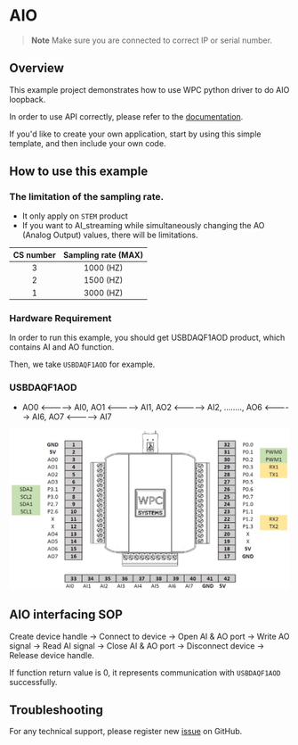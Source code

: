 # AIO
> **Note**
> Make sure you are connected to correct IP or serial number.

## Overview

This example project demonstrates how to use WPC python driver to do AIO loopback.

In order to use API correctly, please refer to the [documentation](https://wpc-systems-ltd.github.io/WPC_Python_driver_release/).

If you'd like to create your own application, start by using this simple template, and then include your own code.

## How to use this example

### The limitation of the sampling rate.

- It only apply on ``STEM`` product
- If you want to AI_streaming while simultaneously changing the AO (Analog Output) values, there will be limitations.

| CS number  | Sampling rate (MAX)|
|:----------:|:------------------:|
|   3        | 1000 (HZ)          |
|   2        | 1500 (HZ)          |
|   1        | 3000 (HZ)          |

### Hardware Requirement

In order to run this example, you should get USBDAQF1AOD product, which contains AI and AO function.

Then, we take `USBDAQF1AOD` for example.

### USBDAQF1AOD

- AO0 <-----> AI0, AO1 <-----> AI1, AO2 <-----> AI2, ........, AO6 <-----> AI6, AO7 <-----> AI7

<img src="https://github.com/WPC-Systems-Ltd/WPC_Python_driver_release/blob/main/Reference/Pinouts/pinout-USBDAQF1AOD.JPG" alt="drawing" width="600"/>

## AIO interfacing SOP

Create device handle -> Connect to device -> Open AI & AO port -> Write AO signal -> Read AI signal -> Close AI & AO port -> Disconnect device -> Release device handle.

If function return value is 0, it represents communication with `USBDAQF1AOD` successfully.

## Troubleshooting

For any technical support, please register new [issue](https://github.com/WPC-Systems-Ltd/WPC_Python_driver_release/issues) on GitHub.